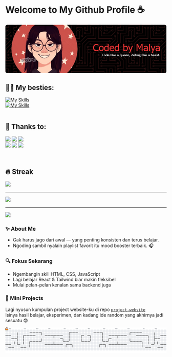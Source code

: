 # Welcome to My Github Profile ☕️

![Header](img/github-header-image%20(7).png)

## 👯‍♀️ My besties:
[![My Skills](https://skillicons.dev/icons?i=html,css,js,figma,git,github)](https://skillicons.dev)
<br>
[![My Skills](https://skillicons.dev/icons?i=bootstrap,cs,python,django,visualstudio,vscode)](https://skillicons.dev)
<br><br>

## 🙌 Thanks to: 
![](https://img.shields.io/badge/ChatGPT-74aa9c?style=for-the-badge&logo=openai&logoColor=white) ![](https://img.shields.io/badge/freecodecamp-27273D?style=for-the-badge&logo=freecodecamp&logoColor=white)
![](https://img.shields.io/badge/W3Schools-04AA6D?style=for-the-badge&logo=W3Schools&logoColor=white)
<br>
![](https://img.shields.io/badge/YouTube-FF0000?style=for-the-badge&logo=youtube&logoColor=white) ![](https://img.shields.io/badge/Google_chrome-4285F4?style=for-the-badge&logo=Google-chrome&logoColor=white) ![](https://img.shields.io/badge/Spotify-1ED760?&style=for-the-badge&logo=spotify&logoColor=white) 

<br>

## 🔥 Streak
![](https://nirzak-streak-stats.vercel.app/?user=Encrypsy&theme=dark&hide_border=false)

---
![](https://quotes-github-readme.vercel.app/api?type=horizontal&theme=merko)

---
[![](https://visitcount.itsvg.in/api?id=Encrypsy&icon=7&color=0)](https://visitcount.itsvg.in)

<!-- Proudly created with GPRM ( https://gprm.itsvg.in ) -->

### ✨ About Me
- Gak harus jago dari awal — yang penting konsisten dan terus belajar.
- Ngoding sambil nyalain playlist favorit itu mood booster terbaik. 🎧

### 🔍 Fokus Sekarang
- Ngembangin skill HTML, CSS, JavaScript
- Lagi belajar React & Tailwind biar makin fleksibel
- Mulai pelan-pelan kenalan sama backend juga

### 🧠 Mini Projects
Lagi nyusun kumpulan project website-ku di repo [`project-website`](https://github.com/Encrypsy/project-website)  
Isinya hasil belajar, eksperimen, dan kadang ide random yang akhirnya jadi sesuatu 😎

<picture>
  <source media="(prefers-color-scheme: dark)" srcset="https://raw.githubusercontent.com/Encrypsy/Encrypsy/output/pacman-contribution-graph-dark.svg">
  <source media="(prefers-color-scheme: light)" srcset="https://raw.githubusercontent.com/Encrypsy/Encrypsy/output/pacman-contribution-graph.svg">
  <img alt="pacman contribution graph" src="https://raw.githubusercontent.com/Encrypsy/Encrypsy/output/pacman-contribution-graph.svg">
</picture>
